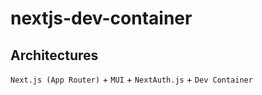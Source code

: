 # nextjs-dev-container

## Architectures

`Next.js (App Router)` + `MUI` + `NextAuth.js` + `Dev Container`
